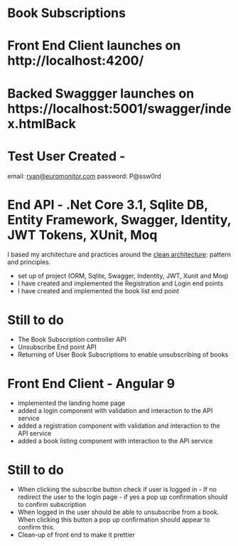 # Book Subscriptions
# Front End Client launches on http://localhost:4200/

# Backed Swaggger launches on https://localhost:5001/swagger/index.htmlBack 

# Test User Created - 
email: ryan@euromonitor.com 
password: P@ssw0rd

# End API - .Net Core 3.1, Sqlite DB, Entity Framework, Swagger, Identity, JWT Tokens, XUnit, Moq
I based my architecture and practices around the [clean architecture](https://blog.cleancoder.com/uncle-bob/2012/08/13/the-clean-architecture.html): pattern and principles. 

- set up of project (ORM, Sqlite, Swagger, Indentity, JWT, Xunit and Moq)
- I have created and implemented the Registration and Login end points
- I have created and implemented the book list end point

# Still to do 
- The Book Subscription controller API 
- Unsubscribe End point API
- Returning of User Book Subscriptions to enable unsubscribing of books

# Front End Client - Angular 9

- implemented the landing home page
- added a login component with validation and interaction to the API service
- added a registration component with validation and interaction to the API service
- added a book listing component with interaction to the API service

# Still to do 
- When clicking the subscribe button check if user is logged in - If no redirect the user to the login page - if yes a pop up confirmation should to confirm subscription
- When logged in the user should be able to unsubscribe from a book. When clicking this button a pop up confirmation should appear to confirm this. 
- Clean-up of front end to make it prettier
